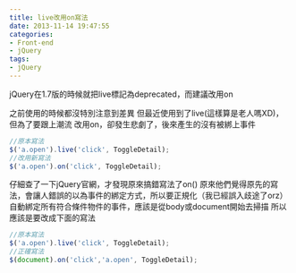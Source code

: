 ```yaml
---
title: live改用on寫法
date: 2013-11-14 19:47:55
categories:
- Front-end
- jQuery
tags:
- jQuery
---
```

jQuery在1.7版的時候就把live標記為deprecated，而建議改用on

之前使用的時候都沒特別注意到差異
但最近使用到了live(這樣算是老人嗎XD)，但為了要跟上潮流
改用on，卻發生悲劇了，後來產生的沒有被綁上事件

``` js
//原本寫法
$('a.open').live('click', ToggleDetail);
//改用新寫法
$('a.open').on('click', ToggleDetail);
```

仔細查了一下jQuery官網，才發現原來搞錯寫法了on()
原來他們覺得原先的寫法，會讓人錯誤的以為事件的綁定方式，所以要正規化（我已經誤入歧途了orz）
自動綁定所有符合條件物件的事件，應該是從body或document開始去掃描
所以應該是要改成下面的寫法

``` js
//原本寫法
$('a.open').live('click', ToggleDetail);
//正確寫法
$(document).on('click','a.open', ToggleDetail);
```